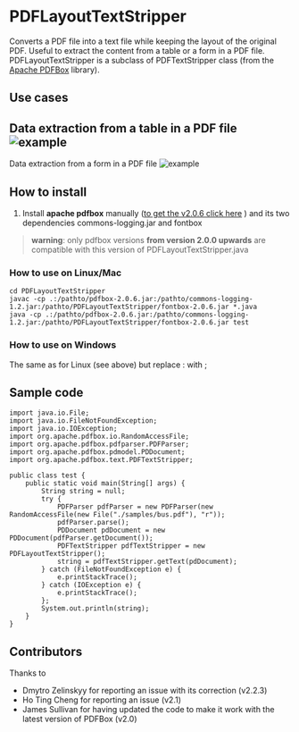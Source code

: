 # PDFLayoutTextStripper

Converts a PDF file into a text file while keeping the layout of the original PDF. Useful to extract the content from a table or a form in a PDF file. PDFLayoutTextStripper is a subclass of PDFTextStripper class (from the [Apache PDFBox](https://pdfbox.apache.org/) library).

## Use cases
Data extraction from a table in a PDF file
![example](sample.png)
-
Data extraction from a form in a PDF file
![example](sample2.png)

## How to install

1) Install **apache pdfbox** manually ([to get the v2.0.6 click here](https://mvnrepository.com/artifact/org.apache.pdfbox/pdfbox/2.0.6) ) and its two dependencies
commons-logging.jar and fontbox

>**warning**: only pdfbox versions **from version 2.0.0 upwards** are compatible with this version of PDFLayoutTextStripper.java


### How to use on Linux/Mac
```
cd PDFLayoutTextStripper
javac -cp .:/pathto/pdfbox-2.0.6.jar:/pathto/commons-logging-1.2.jar:/pathto/PDFLayoutTextStripper/fontbox-2.0.6.jar *.java
java -cp .:/pathto/pdfbox-2.0.6.jar:/pathto/commons-logging-1.2.jar:/pathto/PDFLayoutTextStripper/fontbox-2.0.6.jar test
```

### How to use on Windows

The same as for Linux (see above) but replace :  with ;

## Sample code
```
import java.io.File;
import java.io.FileNotFoundException;
import java.io.IOException;
import org.apache.pdfbox.io.RandomAccessFile;
import org.apache.pdfbox.pdfparser.PDFParser;
import org.apache.pdfbox.pdmodel.PDDocument;
import org.apache.pdfbox.text.PDFTextStripper;

public class test {
	public static void main(String[] args) {
		String string = null;
        try {
            PDFParser pdfParser = new PDFParser(new RandomAccessFile(new File("./samples/bus.pdf"), "r"));
            pdfParser.parse();
            PDDocument pdDocument = new PDDocument(pdfParser.getDocument());
            PDFTextStripper pdfTextStripper = new PDFLayoutTextStripper();
            string = pdfTextStripper.getText(pdDocument);
        } catch (FileNotFoundException e) {
            e.printStackTrace();
        } catch (IOException e) {
            e.printStackTrace();
        };
        System.out.println(string);
	}
}
```

## Contributors
Thanks to

* Dmytro Zelinskyy for reporting an issue with its correction (v2.2.3) 
* Ho Ting Cheng for reporting an issue (v2.1)
* James Sullivan for having updated the code to make it work with the latest version of PDFBox (v2.0)
